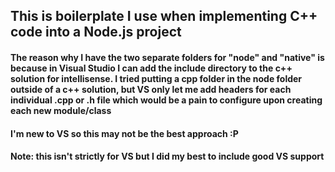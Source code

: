 ## This is boilerplate I use when implementing C++ code into a Node.js project
#### The reason why I have the two separate folders for "node" and "native" is because in Visual Studio I can add the include directory to the c++ solution for intellisense. I tried putting a cpp folder in the node folder outside of a c++ solution, but VS only let me add headers for each individual .cpp or .h file which would be a pain to configure upon creating each new module/class
#### I'm new to VS so this may not be the best approach :P
#### Note: this isn't strictly for VS but I did my best to include good VS support
